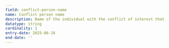 ```yaml
---
field: conflict-person-name
name: Conflict person name
description: Name of the individual with the conflict of interest that matches one of the names provided in applicants/agent section
datatype: string
cardinality: 1
entry-date: 2025-06-16
end-date: ''
---
```

